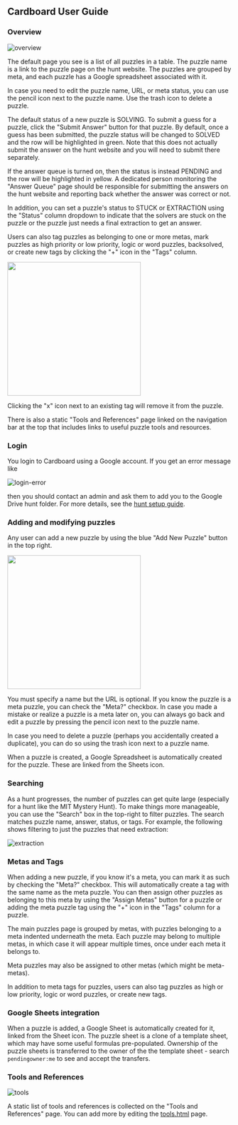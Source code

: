 ## Cardboard User Guide

### Overview

![overview](https://user-images.githubusercontent.com/1312469/209477999-b9996cd5-e8c8-4020-8d74-007ebe5558cb.png)

The default page you see is a list of all puzzles in a table. The puzzle name is a link to the puzzle page on the hunt website. The puzzles are grouped by meta, and each puzzle has a Google spreadsheet associated with it.

In case you need to edit the puzzle name, URL, or meta status, you can use the pencil icon next to the puzzle name. Use the trash icon to delete a puzzle.

The default status of a new puzzle is SOLVING. To submit a guess for a puzzle, click the "Submit Answer" button for that puzzle. By default, once a guess has been submitted, the puzzle status will be changed to SOLVED and the row will be highlighted in green. Note that this does not actually submit the answer on the hunt website and you will need to submit there separately.

If the answer queue is turned on, then the status is instead PENDING and the row will be highlighted in yellow. A dedicated person monitoring the "Answer Queue" page should be responsible for submitting the answers on the hunt website and reporting back whether the answer was correct or not.

In addition, you can set a puzzle's status to STUCK or EXTRACTION using the "Status" column dropdown to indicate that the solvers are stuck on the puzzle or the puzzle just needs a final extraction to get an answer.

Users can also tag puzzles as belonging to one or more metas, mark puzzles as high priority or low priority, logic or word puzzles, backsolved, or create new tags by clicking the "+" icon in the "Tags" column.

<img src='https://user-images.githubusercontent.com/1312469/147149416-29dda7c5-bde5-4277-8866-9b9954980bcd.png' width='300'>

Clicking the "x" icon next to an existing tag will remove it from the puzzle.

There is also a static "Tools and References" page linked on the navigation bar at the top that includes links to useful puzzle tools and resources.

### Login

You login to Cardboard using a Google account. If you get an error message like

![login-error](https://user-images.githubusercontent.com/544734/71759638-0ef64900-2e7e-11ea-8362-73f789085547.png)

then you should contact an admin and ask them to add you to the Google Drive hunt folder. For more details, see the [hunt setup guide](new-hunt-setup.md#giving-a-new-user-access-to-cardboard).

### Adding and modifying puzzles

Any user can add a new puzzle by using the blue "Add New Puzzle" button in the top right.

<img src='https://user-images.githubusercontent.com/544734/71759777-3cdc8d00-2e80-11ea-9d49-48de77370976.png' width='300'>

You must specify a name but the URL is optional. If you know the puzzle is a meta puzzle, you can check the "Meta?" checkbox. In case you made a mistake or realize a puzzle is a meta later on, you can always go back and edit a puzzle by pressing the pencil icon next to the puzzle name.

In case you need to delete a puzzle (perhaps you accidentally created a duplicate), you can do so using the trash icon next to a puzzle name.

When a puzzle is created, a Google Spreadsheet is automatically created for the puzzle. These are linked from the Sheets icon.

### Searching

As a hunt progresses, the number of puzzles can get quite large (especially for a hunt like the MIT Mystery Hunt). To make things more manageable, you can use the "Search" box in the top-right to filter puzzles. The search matches puzzle name, answer, status, or tags. For example, the following shows filtering to just the puzzles that need extraction:

![extraction](https://user-images.githubusercontent.com/1312469/209478179-85516d11-9701-4cc5-b608-f5691cab1d5c.png)

### Metas and Tags

When adding a new puzzle, if you know it's a meta, you can mark it as such by checking the "Meta?" checkbox. This will automatically create a tag with the same name as the meta puzzle. You can then assign other puzzles as belonging to this meta by using the "Assign Metas" button for a puzzle or adding the meta puzzle tag using the "+" icon in the "Tags" column for a puzzle.

The main puzzles page is grouped by metas, with puzzles belonging to a meta indented underneath the meta. Each puzzle may belong to multiple metas, in which case it will appear multiple times, once under each meta it belongs to.

Meta puzzles may also be assigned to other metas (which might be meta-metas).

In addition to meta tags for puzzles, users can also tag puzzles as high or low priority, logic or word puzzles, or create new tags.

### Google Sheets integration

When a puzzle is added, a Google Sheet is automatically created for it, linked from the Sheet icon. The puzzle sheet is a clone of a template sheet, which may have some useful formulas pre-populated. Ownership of the puzzle sheets is transferred to the owner of the the template sheet - search `pendingowner:me` to see and accept the transfers.

### Tools and References

![tools](https://user-images.githubusercontent.com/1312469/209479516-9d2195d3-40b0-40d2-be35-11fccce7ef01.png)

A static list of tools and references is collected on the "Tools and References" page. You can add more by editing the [tools.html](hunts/templates/tools.html) page.
